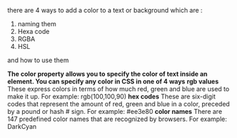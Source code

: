 there are 4 ways to add a color to a text or background
which are :

1. naming them
1. Hexa code
1. RGBA
1. HSL

and how to use them 

**The color property allows you
to specify the color of text inside
an element. You can specify any
color in CSS in one of 4 ways**
**rgb values**
These express colors in terms
of how much red, green and
blue are used to make it up. For
example: rgb(100,100,90)
 **hex codes**
These are six-digit codes that
represent the amount of red,
green and blue in a color,
preceded by a pound or hash #
sign. For example: #ee3e80
**color names**
There are 147 predefined color
names that are recognized
by browsers. For example:
DarkCyan
